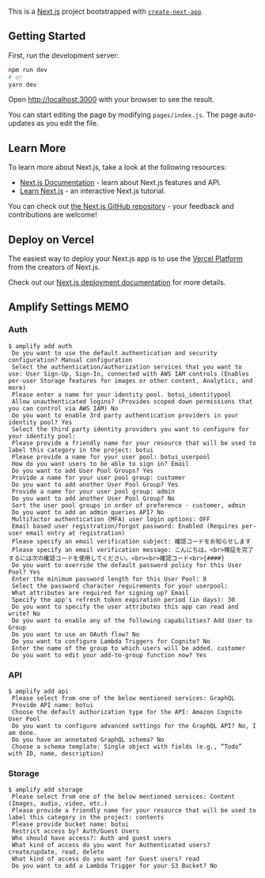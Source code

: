 This is a [Next.js](https://nextjs.org/) project bootstrapped with [`create-next-app`](https://github.com/vercel/next.js/tree/canary/packages/create-next-app).

## Getting Started

First, run the development server:

```bash
npm run dev
# or
yarn dev
```

Open [http://localhost:3000](http://localhost:3000) with your browser to see the result.

You can start editing the page by modifying `pages/index.js`. The page auto-updates as you edit the file.

## Learn More

To learn more about Next.js, take a look at the following resources:

- [Next.js Documentation](https://nextjs.org/docs) - learn about Next.js features and API.
- [Learn Next.js](https://nextjs.org/learn) - an interactive Next.js tutorial.

You can check out [the Next.js GitHub repository](https://github.com/vercel/next.js/) - your feedback and contributions are welcome!

## Deploy on Vercel

The easiest way to deploy your Next.js app is to use the [Vercel Platform](https://vercel.com/import?utm_medium=default-template&filter=next.js&utm_source=create-next-app&utm_campaign=create-next-app-readme) from the creators of Next.js.

Check out our [Next.js deployment documentation](https://nextjs.org/docs/deployment) for more details.

## Amplify Settings MEMO
### Auth
```
$ amplify add auth
 Do you want to use the default authentication and security configuration? Manual configuration
 Select the authentication/authorization services that you want to use: User Sign-Up, Sign-In, connected with AWS IAM controls (Enables per-user Storage features for images or other content, Analytics, and more)
 Please enter a name for your identity pool. botui_identitypool
 Allow unauthenticated logins? (Provides scoped down permissions that you can control via AWS IAM) No
 Do you want to enable 3rd party authentication providers in your identity pool? Yes
 Select the third party identity providers you want to configure for your identity pool:
 Please provide a friendly name for your resource that will be used to label this category in the project: botui
 Please provide a name for your user pool: botui_userpool
 How do you want users to be able to sign in? Email
 Do you want to add User Pool Groups? Yes
 Provide a name for your user pool group: customer
 Do you want to add another User Pool Group? Yes
 Provide a name for your user pool group: admin
 Do you want to add another User Pool Group? No
 Sort the user pool groups in order of preference · customer, admin
 Do you want to add an admin queries API? No
 Multifactor authentication (MFA) user login options: OFF
 Email based user registration/forgot password: Enabled (Requires per-user email entry at registration)
 Please specify an email verification subject: 確認コードをお知らせします
 Please specify an email verification message: こんにちは。<br>検証を完了するには次の確認コードを使用してください。<br><br>確認コード<br>{####}
 Do you want to override the default password policy for this User Pool? Yes
 Enter the minimum password length for this User Pool: 8
 Select the password character requirements for your userpool:
 What attributes are required for signing up? Email
 Specify the app's refresh token expiration period (in days): 30
 Do you want to specify the user attributes this app can read and write? No
 Do you want to enable any of the following capabilities? Add User to Group
 Do you want to use an OAuth flow? No
 Do you want to configure Lambda Triggers for Cognito? No
 Enter the name of the group to which users will be added. customer
 Do you want to edit your add-to-group function now? Yes
```

### API
```
$ amplify add api
 Please select from one of the below mentioned services: GraphQL
 Provide API name: botui
 Choose the default authorization type for the API: Amazon Cognito User Pool
 Do you want to configure advanced settings for the GraphQL API? No, I am done.
 Do you have an annotated GraphQL schema? No
 Choose a schema template: Single object with fields (e.g., “Todo” with ID, name, description)
```

### Storage
```
$ amplify add storage
 Please select from one of the below mentioned services: Content (Images, audio, video, etc.)
 Please provide a friendly name for your resource that will be used to label this category in the project: contents
 Please provide bucket name: botui
 Restrict access by? Auth/Guest Users
 Who should have access?: Auth and guest users
 What kind of access do you want for Authenticated users? create/update, read, delete
 What kind of access do you want for Guest users? read
 Do you want to add a Lambda Trigger for your S3 Bucket? No
```
